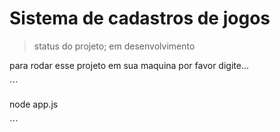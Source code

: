 # Sistema de cadastros de jogos

>status do projeto; em desenvolvimento

para rodar esse projeto em sua maquina por favor digite...

´´´

node app.js

´´´
